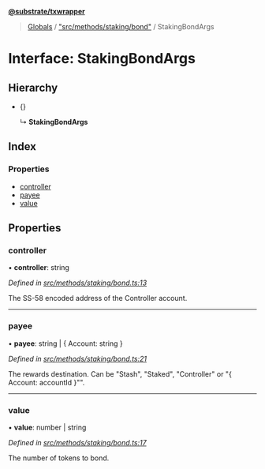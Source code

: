 **[@substrate/txwrapper](../README.md)**

> [Globals](../globals.md) / ["src/methods/staking/bond"](../modules/_src_methods_staking_bond_.md) / StakingBondArgs

# Interface: StakingBondArgs

## Hierarchy

* {}

  ↳ **StakingBondArgs**

## Index

### Properties

* [controller](_src_methods_staking_bond_.stakingbondargs.md#controller)
* [payee](_src_methods_staking_bond_.stakingbondargs.md#payee)
* [value](_src_methods_staking_bond_.stakingbondargs.md#value)

## Properties

### controller

•  **controller**: string

*Defined in [src/methods/staking/bond.ts:13](https://github.com/paritytech/txwrapper/blob/aa1756f/src/methods/staking/bond.ts#L13)*

The SS-58 encoded address of the Controller account.

___

### payee

•  **payee**: string \| { Account: string  }

*Defined in [src/methods/staking/bond.ts:21](https://github.com/paritytech/txwrapper/blob/aa1756f/src/methods/staking/bond.ts#L21)*

The rewards destination. Can be "Stash", "Staked", "Controller" or "{ Account: accountId }"".

___

### value

•  **value**: number \| string

*Defined in [src/methods/staking/bond.ts:17](https://github.com/paritytech/txwrapper/blob/aa1756f/src/methods/staking/bond.ts#L17)*

The number of tokens to bond.
